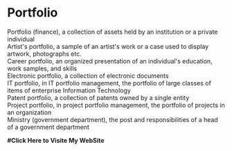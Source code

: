 # Portfolio
Portfolio (finance), a collection of assets held by an institution or a private individual<br>
Artist's portfolio, a sample of an artist's work or a case used to display artwork, photographs etc.<br>
Career portfolio, an organized presentation of an individual's education, work samples, and skills<br>
Electronic portfolio, a collection of electronic documents<br>
IT portfolio, in IT portfolio management, the portfolio of large classes of items of enterprise Information Technology<br>
Patent portfolio, a collection of patents owned by a single entity<br>
Project portfolio, in project portfolio management, the portfolio of projects in an organization<br>
Ministry (government department), the post and responsibilities of a head of a government department<br>

**#Click Here to Visite My WebSite**
